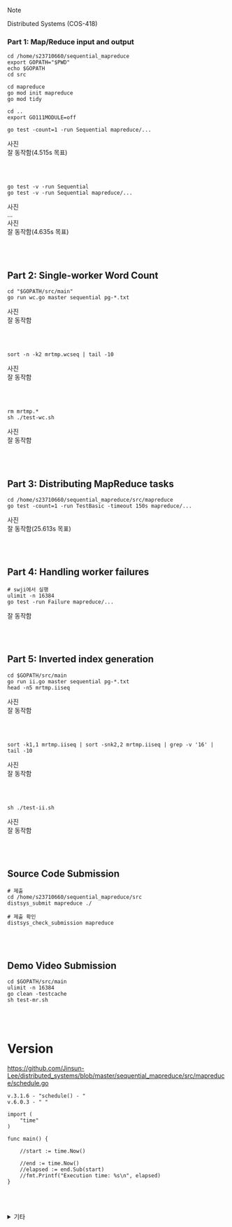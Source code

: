 > [!NOTE]  
> Distributed Systems (COS-418)
  
    
### Part 1: Map/Reduce input and output

```
cd /home/s23710660/sequential_mapreduce
export GOPATH="$PWD"
echo $GOPATH
cd src

cd mapreduce 
go mod init mapreduce
go mod tidy

cd ..
export GO111MODULE=off

go test -count=1 -run Sequential mapreduce/...
```

사진  
잘 동작함(4.515s 목표)

</br></br>




```
go test -v -run Sequential
go test -v -run Sequential mapreduce/...
```

사진  
...  
사진  
잘 동작함(4.635s 목표)  

</br></br>




## Part 2: Single-worker Word Count

```
cd "$GOPATH/src/main"
go run wc.go master sequential pg-*.txt
```

사진  
잘 동작함

</br></br>




```
sort -n -k2 mrtmp.wcseq | tail -10
```

사진  
잘 동작함

</br></br>




```
rm mrtmp.*
sh ./test-wc.sh
```

사진  
잘 동작함

</br></br>




## Part 3: Distributing MapReduce tasks

```
cd /home/s23710660/sequential_mapreduce/src/mapreduce
go test -count=1 -run TestBasic -timeout 150s mapreduce/...
```

사진  
잘 동작함(25.613s 목표)

</br></br>




## Part 4: Handling worker failures

```
# swji에서 실행
ulimit -n 16384
go test -run Failure mapreduce/...
```

잘 동작함

</br></br>




## Part 5: Inverted index generation

```
cd $GOPATH/src/main
go run ii.go master sequential pg-*.txt
head -n5 mrtmp.iiseq
```

사진  
잘 동작함

</br></br>




```
sort -k1,1 mrtmp.iiseq | sort -snk2,2 mrtmp.iiseq | grep -v '16' | tail -10
```

사진  
잘 동작함

</br></br>




```
sh ./test-ii.sh
```

사진  
잘 동작함

</br></br>



## Source Code Submission

```
# 제출
cd /home/s23710660/sequential_mapreduce/src
distsys_submit mapreduce ./

# 제출 확인
distsys_check_submission mapreduce
```

</br></br>




## Demo Video Submission
```
cd $GOPATH/src/main
ulimit -n 16384
go clean -testcache
sh test-mr.sh
```
</br></br>




# Version

https://github.com/Jinsun-Lee/distributed_systems/blob/master/sequential_mapreduce/src/mapreduce/schedule.go

```
v.3.1.6 - "schedule() - "
v.6.0.3 - " "
```


```
import (
	"time"
)

func main() {

	//start := time.Now()

	//end := time.Now()
	//elapsed := end.Sub(start)
	//fmt.Printf("Execution time: %s\n", elapsed)
}
```

</br></br>




<details>
<summary>기타</summary>
<div markdown="1">       

- https://www.cs.princeton.edu/courses/archive/fall17/cos418/a1-2.html
- https://www.cnblogs.com/lizhaolong/p/16437276.html
- https://github.com/lovesh/COS-418
- https://blog.51cto.com/u_15703183/5443253
- https://github.com/webglider/mapreduce/blob/master/schedule.go
- https://blog.csdn.net/freedom1523646952/article/details/108355990

- (참고) https://blog.csdn.net/freedom1523646952/article/details/108355990
- (참고) https://github.com/goldknife6/MIT-6.824-2016/blob/master/src/mapreduce/schedule.go

</div>
</details>
